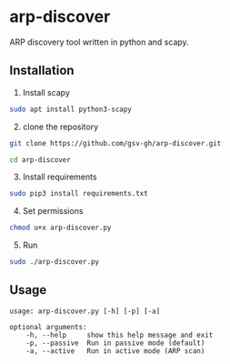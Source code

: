 # arp-discover
ARP discovery tool written in python and scapy.


## Installation
1. Install scapy<br/>
```bash
sudo apt install python3-scapy
```
2. clone the repository
```bash
git clone https://github.com/gsv-gh/arp-discover.git

cd arp-discover
```
3. Install requirements
```bash
sudo pip3 install requirements.txt
```
4. Set permissions
```bash
chmod u+x arp-discover.py
```
5. Run
```bash
sudo ./arp-discover.py
```

## Usage

    usage: arp-discover.py [-h] [-p] [-a]

    optional arguments:
        -h, --help     show this help message and exit
        -p, --passive  Run in passive mode (default)
        -a, --active   Run in active mode (ARP scan)
